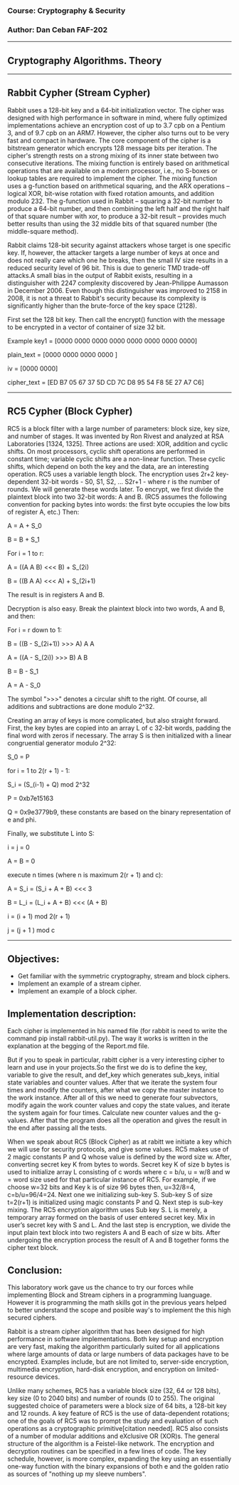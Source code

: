 ### Course: Cryptography & Security
### Author: Dan Ceban FAF-202

----

## Cryptography Algorithms. Theory

----

## Rabbit Cypher (Stream Cypher)

   Rabbit uses a 128-bit key and a 64-bit initialization vector. The cipher was designed with high performance in software in mind, where fully optimized implementations achieve an encryption cost of up to 3.7 cpb on a Pentium 3, and of 9.7 cpb on an ARM7. However, the cipher also turns out to be very fast and compact in hardware. The core component of the cipher is a bitstream generator which encrypts 128 message bits per iteration. The cipher's strength rests on a strong mixing of its inner state between two consecutive iterations. The mixing function is entirely based on arithmetical operations that are available on a modern processor, i.e., no S-boxes or lookup tables are required to implement the cipher. The mixing function uses a g-function based on arithmetical squaring, and the ARX operations – logical XOR, bit-wise rotation with fixed rotation amounts, and addition modulo 232. The g-function used in Rabbit – squaring a 32-bit number to produce a 64-bit number, and then combining the left half and the right half of that square number with xor, to produce a 32-bit result – provides much better results than using the 32 middle bits of that squared number (the middle-square method).

   Rabbit claims 128-bit security against attackers whose target is one specific key. If, however, the attacker targets a large number of keys at once and does not really care which one he breaks, then the small IV size results in a reduced security level of 96 bit. This is due to generic TMD trade-off attacks.A small bias in the output of Rabbit exists, resulting in a distinguisher with 2247 complexity discovered by Jean-Philippe Aumasson in December 2006. Even though this distinguisher was improved to 2158 in 2008, it is not a threat to Rabbit's security because its complexity is significantly higher than the brute-force of the key space (2128).

   First set the 128 bit key. Then call the encrypt() function with the message to be encrypted in a vector of container of size 32 bit.

Example
key1 = [0000 0000 0000 0000 0000 0000 0000 0000]

plain_text = [0000 0000 0000 0000 ]

iv = [0000 0000]

cipher_text = [ED B7 05 67 37 5D CD 7C D8 95 54 F8 5E 27 A7 C6]

----

## RC5 Cypher (Block Cypher)

RC5 is a block filter with a large number of parameters: block size, key size, and number of stages. It was invented by Ron Rivest and analyzed at RSA Laboratories [1324, 1325]. Three actions are used: XOR, addition and cyclic shifts. On most processors, cyclic shift operations are performed in constant time; variable cyclic shifts are a non-linear function. These cyclic shifts, which depend on both the key and the data, are an interesting operation. RC5 uses a variable length block. The encryption uses 2r+2 key-dependent 32-bit words - S0, S1, S2, ... S2r+1 - where r is the number of rounds. We will generate these words later. To encrypt, we first divide the plaintext block into two 32-bit words: A and B. (RC5 assumes the following convention for packing bytes into words: the first byte occupies the low bits of register A, etc.) 
Then:

A = A + S_0

B = B + S_1

For i = 1 to r:

A = ((A A B) <<< B) + S_(2i)

B = ((B A A) <<< A) + S_(2i+1)

The result is in registers A and B.

Decryption is also easy. Break the plaintext block into two words, A and B, and then:

For i = r down to 1:

B = ((B - S_(2i+1)) >>> A) A A

A = ((A - S_(2i)) >>> B) A B

B = B - S_1

A = A - S_0

The symbol ">>>" denotes a circular shift to the right. Of course, all additions and subtractions are done modulo 2^32.

Creating an array of keys is more complicated, but also straight forward. First, the key bytes are copied into an array L of c 32-bit words, padding the final word with zeros if necessary. The array S is then initialized with a linear congruential generator modulo 2^32:

S_0 = P

for i = 1 to 2(r + 1) - 1:

S_i = (S_(i-1) + Q) mod 2^32

P = 0xb7e15163

Q = 0x9e3779b9, these constants are based on the binary representation of e and phi.

Finally, we substitute L into S:

i = j = 0

A = B = 0

execute n times (where n is maximum 2(r + 1) and c):

A = S_i = (S_i + A + B) <<< 3

B = L_i = (L_i + A + B) <<< (A + B)

i = (i + 1) mod 2(r + 1)

j = (j + 1 ) mod c

----

## Objectives:
- Get familiar with the symmetric cryptography, stream and block ciphers.
- Implement an example of a stream cipher.
- Implement an example of a block cipher.

## Implementation description:

Each cipher is implemented in his named file (for rabbit is need to write the command pip install rabbit-util.py). The way it works is written in the explanation at the begging of the Report.md file. 

But if you to speak in particular, rabitt cipher is a very interesting cipher to learn and use in your projects.So the first we do is to define the key, variable to give the result, and def_key which generates sub_keys, initial state variables and counter values. After that we iterate the system four times and modify the counters, after what we copy the master instance to the work instance. After all of this we need to generate four subvectors, modify again the work counter values and copy the state values, and iterate the system again for four times. Calculate new counter values and the g-values. After that the program does all the operation and gives the result in the end after passing all the tests.  

When we speak about RC5 (Block Cipher) as at rabitt we initiate a key which we will use for security protocols, and give some values. RC5 makes use of 2 magic constants P and Q whose value is defined by the word size w. After, converting secret key K from bytes to words. Secret key K of size b bytes is used to initialize array L consisting of c words where c = b/u, u = w/8 and w = word size used for that particular instance of RC5. For example, if we choose w=32 bits and Key k is of size 96 bytes then, u=32/8=4, c=b/u=96/4=24. Next one we initializing sub-key S.
Sub-key S of size t=2(r+1) is initialized using magic constants P and Q. Next step is sub-key mixing. The RC5 encryption algorithm uses Sub key S. L is merely, a temporary array formed on the basis of user entered secret key. Mix in user’s secret key with S and L. And the last step is encryption, we divide the input plain text block into two registers A and B each of size w bits. After undergoing the encryption process the result of A and B together forms the cipher text block.



## Conclusion:

This laboratory work gave us the chance to try our forces while implementing Block and Stream ciphers in a programming luanguage. However it is programming the math skills got in the previous years helped to better understand the scope and posible way's to implement the this high secured ciphers.

 Rabbit is a stream cipher algorithm that has been designed for high performance in software implementations.  Both key setup and encryption are very fast, making the algorithm particularly suited for all applications where large amounts of data or large numbers of data packages have to be encrypted.  Examples include, but are not limited to, server-side encryption, multimedia encryption, hard-disk encryption, and encryption on limited-resource devices.

 Unlike many schemes, RC5 has a variable block size (32, 64 or 128 bits), key size (0 to 2040 bits) and number of rounds (0 to 255). The original suggested choice of parameters were a block size of 64 bits, a 128-bit key and 12 rounds. A key feature of RC5 is the use of data-dependent rotations; one of the goals of RC5 was to prompt the study and evaluation of such operations as a cryptographic primitive[citation needed]. RC5 also consists of a number of modular additions and eXclusive OR (XOR)s. The general structure of the algorithm is a Feistel-like network. The encryption and decryption routines can be specified in a few lines of code. The key schedule, however, is more complex, expanding the key using an essentially one-way function with the binary expansions of both e and the golden ratio as sources of "nothing up my sleeve numbers".
